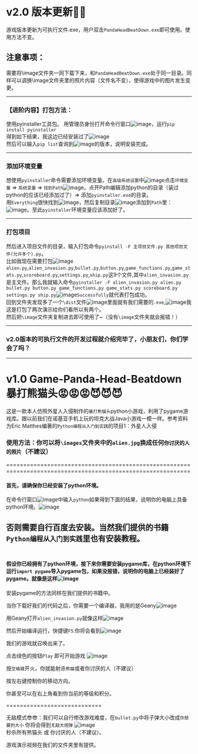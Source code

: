 # v2.0 版本更新💜💜
游戏版本更新为可执行文件.exe，用户双击`PandaHeadBeatDown.exe`即可使用。使用方法不变。

## 注意事项：
需要将\image文件夹一同下载下来，和`PandaHeadBeatDown.exe`处于同一目录。同样可以调换\image文件夹里的照片内容（文件名不变），使得游戏中的图片发生变更。

-------------------------------------------
### 【进阶内容】打包方法：
  使用pyinstaller工具包。
    用管理员身份打开命令行窗口![image](https://github.com/xqmkkd/Game-Panda-Head-Beatdown/assets/143811250/845d9c6c-d7fc-474d-b099-46c4db497df7)，运行`pip install pyinstaller`  
    得到如下结果，我这边已经安装过了![image](https://github.com/xqmkkd/Game-Panda-Head-Beatdown/assets/143811250/d2707258-1bde-494d-a1eb-50073d43dcdd)  
    然后可以输入`pip list`查询到![image](https://github.com/xqmkkd/Game-Panda-Head-Beatdown/assets/143811250/6cd72790-fcc2-4b33-b78a-090aea1d8516)的版本，说明安装完成。    

------------------------------------------------------
### 添加环境变量 
想使用`pyinstaller`命令需要添加环境变量。在`高级系统设置`中![image](https://github.com/xqmkkd/Game-Panda-Head-Beatdown/assets/143811250/160c1cc8-cbf7-4000-bfaa-d42c005e22e8)点击`环境变量` $\Rightarrow$ `系统变量` $\Rightarrow$ `找到Path`![image](https://github.com/xqmkkd/Game-Panda-Head-Beatdown/assets/143811250/0bd9d6ad-0ac5-47df-a128-f5af87accb65)。点开Path编辑添加python的目录（装过python的应该已经添加过了）$\Rightarrow$ 添加`pyinstaller.exe`的目录。  
用`Everything`很快找到![image](https://github.com/xqmkkd/Game-Panda-Head-Beatdown/assets/143811250/793a3212-b694-4ea9-867e-29b950258985)，然后复制目录![image](https://github.com/xqmkkd/Game-Panda-Head-Beatdown/assets/143811250/94677c30-bf00-4f2c-86b6-63ec09bfd1ca)添加到`Path`里：![image](https://github.com/xqmkkd/Game-Panda-Head-Beatdown/assets/143811250/aa4f2aff-3935-4fc6-b402-9c35664862b7)。至此`pyinstaller`环境变量应该添加好了。  

---------------------------------------------
### 打包项目
然后进入项目文件的目录，输入打包命令`pyinstall -F 主项目文件.py 其他项目文件(允许多个).py`。  
比如我现在需要打包![image](https://github.com/xqmkkd/Game-Panda-Head-Beatdown/assets/143811250/6765294a-402e-415f-892b-3cb717f79c32) `alien.py`,`alien_invasion.py`,`bullet.py`,`button.py`,`game_functions.py`,`game_stats.py`,`scoreboard.py`,`settings.py`,`ship.py`这9个文件,其中`alien_invasion.py`是主文件。那么我就输入命令`pyinstaller -F alien_invasion.py alien.py bullet.py button.py game_functions.py game_stats.py scoreboard.py settings.py ship.py`![image](https://github.com/xqmkkd/Game-Panda-Head-Beatdown/assets/143811250/3fb85eb8-c341-4efb-8bcd-1f77740d79d6)`Successfully`就代表打包成功。  
回到文件夹发现多了一个`\dist`文件![image](https://github.com/xqmkkd/Game-Panda-Head-Beatdown/assets/143811250/5f050b13-6987-40d3-ac6e-44a9e2421788)里面就有我们需要的`.exe`,![image](https://github.com/xqmkkd/Game-Panda-Head-Beatdown/assets/143811250/8f9911ef-95ab-4bb3-8f08-f9d2357850a7)我这是打包了两次演示给你们看所以有两个。  
然后把`\image`文件夹复制进去即可使用了~（没有`\image`文件夹就会报错！）  

---------------------------------
### v2.0版本的可执行文件的开发过程就介绍完毕了，小朋友们，你们学会了吗？
-------------------------------------------------------------------------

# v1.0  Game-Panda-Head-Beatdown 暴打熊猫头😡😡😡😈😈😈
  
这是一款本人仿照外星人入侵制作的`暴打熊猫头`python小游戏，利用了pygame游戏库。跟以前我们在诺基亚手机上玩的坦克大战Java小游戏一模一样。参考资料为Eric Matthes编著的`Python编程从入门到实践`的项目1：外星人入侵  

### 使用方法：你可以将`\images`文件夹中的`alien.jpg`换成任何`你讨厌的人的照片`（不建议）  
============================================================================================================

#### 首先，请确保你已经安装了python环境。
在命令行窗口![image](https://github.com/xqmkkd/Game-Panda-Head-Beatdown/assets/143811250/51340a3f-883d-4345-ba8a-b046b3d83743)中输入`python`如果得到下面的结果，说明你的电脑上具备python环境。![image](https://github.com/xqmkkd/Game-Panda-Head-Beatdown/assets/143811250/3a605067-2464-4b8c-9c4b-a1ccf1b739fd)


否则需要自行百度去安装。当然我们提供的书籍`Python编程从入门到实践`里也有安装教程。 
<br/><br/>
---------------------------------------------


#### 假设你已经拥有了python环境，接下来你需要安装pygame库，在python环境下运行`import pygame`导入pygame包，如果没报错，说明你的电脑上已经装好了pygame。就像是这样![image](https://github.com/xqmkkd/Game-Panda-Head-Beatdown/assets/143811250/6f8301c1-7de6-4d78-9f97-83e5bb7889cf)  


安装pygame的方法同样在我们提供的书籍中。

当你下载好我们的代码之后，你需要一个编译器，我用的是Geany![image](https://github.com/xqmkkd/Game-Panda-Head-Beatdown/assets/143811250/d639f351-5ea6-413f-99e5-da7dbef6a408)  

用Geany打开`alien_invasion.py`就像这样![image](https://github.com/xqmkkd/Game-Panda-Head-Beatdown/assets/143811250/e3ebc7e1-f924-4a83-ad34-47791de76400)  

然后开始编译运行，快捷键`F5`.你将会看到![image](https://github.com/xqmkkd/Game-Panda-Head-Beatdown/assets/143811250/0e22e23b-5868-48fe-b581-767de57f81e4)  

我们的游戏就召唤出来了。  

点击绿色的按钮`Play` 即可开始游戏  ![image](https://github.com/xqmkkd/Game-Panda-Head-Beatdown/assets/143811250/44b03449-d1d9-47c5-bc39-c393139de598)

按`空格键`开火，你就能射杀`熊猫`或者你讨厌的人（不建议）  

按左右键控制你的移动方向。

你甚至可以在右上角看到你当前的等级和积分。

============================

无敌模式😎😎：我们可以自行修改游戏难度，在`bullet.py`中将子弹大小改成`你想要的大小`
你将会得到`无敌大炮弹` ![image](https://github.com/xqmkkd/Game-Panda-Head-Beatdown/assets/143811250/a9c0c41c-4487-4d71-9141-1ef22ea895ec)  
秒杀所有熊猫头 或 你讨厌的人（不建议）。

游戏演示视频在我们的文件夹里有提供。











